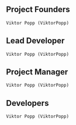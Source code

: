 ## Project Founders
    Viktor Popp (ViktorPopp)

## Lead Developer

    Viktor Popp (ViktorPopp)

## Project Manager

    Viktor Popp (ViktorPopp)

## Developers

    Viktor Popp (ViktorPopp)

